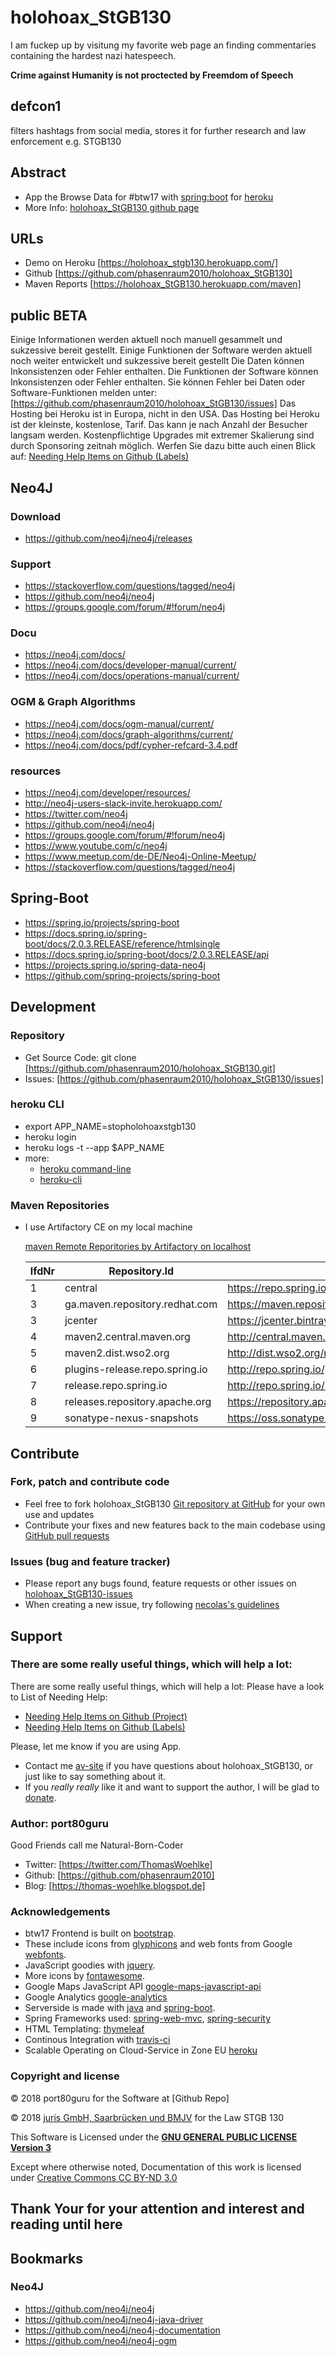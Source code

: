 # holohoax_StGB130

I am fuckep up by visitung my favorite web page an finding commentaries containing the hardest nazi hatespeech.

**Crime against Humanity is not proctected by Freemdom of Speech**

## defcon1

filters hashtags from social media, stores it for further research and law enforcement e.g. STGB130

## Abstract
+ App the Browse Data for #btw17 with [spring:boot] for [heroku]
+ More Info: [holohoax_StGB130 github page]

## URLs
+ Demo on Heroku [https://holohoax_stgb130.herokuapp.com/]
+ Github [https://github.com/phasenraum2010/holohoax_StGB130]
+ Maven Reports [https://holohoax_StGB130.herokuapp.com/maven]

## public BETA

Einige Informationen werden aktuell noch manuell gesammelt und sukzessive bereit gestellt.
Einige Funktionen der Software werden aktuell noch weiter entwickelt und sukzessive bereit gestellt
Die Daten können Inkonsistenzen oder Fehler enthalten.
Die Funktionen der Software können Inkonsistenzen oder Fehler enthalten.
Sie können Fehler bei Daten oder Software-Funktionen melden unter: 
[https://github.com/phasenraum2010/holohoax_StGB130/issues]
Das Hosting bei Heroku ist in Europa, nicht in den USA.
Das Hosting bei Heroku ist der kleinste, kostenlose, Tarif. 
Das kann je nach Anzahl der Besucher langsam werden. 
Kostenpflichtige Upgrades mit extremer Skalierung sind durch Sponsoring zeitnah möglich.
Werfen Sie dazu bitte auch einen Blick auf: [Needing Help Items on Github (Labels)]


## Neo4J

### Download
* https://github.com/neo4j/neo4j/releases

### Support
* https://stackoverflow.com/questions/tagged/neo4j
* https://github.com/neo4j/neo4j
* https://groups.google.com/forum/#!forum/neo4j

### Docu
* https://neo4j.com/docs/
* https://neo4j.com/docs/developer-manual/current/
* https://neo4j.com/docs/operations-manual/current/

### OGM & Graph Algorithms
* https://neo4j.com/docs/ogm-manual/current/
* https://neo4j.com/docs/graph-algorithms/current/
* https://neo4j.com/docs/pdf/cypher-refcard-3.4.pdf

### resources
* https://neo4j.com/developer/resources/
* http://neo4j-users-slack-invite.herokuapp.com/
* https://twitter.com/neo4j
* https://github.com/neo4j/neo4j
* https://groups.google.com/forum/#!forum/neo4j
* https://www.youtube.com/c/neo4j
* https://www.meetup.com/de-DE/Neo4j-Online-Meetup/
* https://stackoverflow.com/questions/tagged/neo4j

## Spring-Boot
* https://spring.io/projects/spring-boot
* https://docs.spring.io/spring-boot/docs/2.0.3.RELEASE/reference/htmlsingle
* https://docs.spring.io/spring-boot/docs/2.0.3.RELEASE/api
* https://projects.spring.io/spring-data-neo4j
* https://github.com/spring-projects/spring-boot

## Development 

### Repository
- Get Source Code: git clone [https://github.com/phasenraum2010/holohoax_StGB130.git]
- Issues: [https://github.com/phasenraum2010/holohoax_StGB130/issues]

### heroku CLI
- export APP_NAME=stopholohoaxstgb130
- heroku login
- heroku logs -t --app $APP_NAME
- more: 
  - [heroku command-line]
  - [heroku-cli]
  
### Maven Repositories
* I use Artifactory CE on my local machine 


  [maven Remote Reporitories by Artifactory on localhost]
  
  lfdNr  | Repository.Id      | Repository.Url
  -------|--------------------|-------------------
  1 | central | https://repo.spring.io/libs-release-local
  3 | ga.maven.repository.redhat.com | https://maven.repository.redhat.com/ga/
  3 | jcenter | https://jcenter.bintray.com/
  4 | maven2.central.maven.org | http://central.maven.org/maven2/
  5 | maven2.dist.wso2.org |  http://dist.wso2.org/maven2/
  6 | plugins-release.repo.spring.io |  http://repo.spring.io/plugins-release/
  7 | release.repo.spring.io |  http://repo.spring.io/release/
  8 | releases.repository.apache.org |  https://repository.apache.org/content/repositories/releases/
  9 | sonatype-nexus-snapshots |  https://oss.sonatype.org/content/repositories/snapshots/

## Contribute

### Fork, patch and contribute code
* Feel free to fork holohoax_StGB130 [Git repository at GitHub] for your own use and updates
* Contribute your fixes and new features back to the main codebase using [GitHub pull requests]

### Issues (bug and feature tracker)
* Please report any bugs found, feature requests or other issues on [holohoax_StGB130-issues]
* When creating a new issue, try following [necolas's guidelines]

## Support

### There are some really useful things, which will help a lot:

There are some really useful things, which will help a lot:
Please have a look to List of Needing Help:
* [Needing Help Items on Github (Project)]
* [Needing Help Items on Github (Labels)]

Please, let me know if you are using App.

* Contact me [av-site] if you have questions about holohoax_StGB130, or just like to say something about it.
* If you _really really_ like it and want to support the author, I will be glad to [donate].

### Author: port80guru
Good Friends call me Natural-Born-Coder
+ Twitter: [https://twitter.com/ThomasWoehlke]
+ Github: [https://github.com/phasenraum2010]
+ Blog: [https://thomas-woehlke.blogspot.de]

### Acknowledgements
+ btw17 Frontend is built on [bootstrap].
+ These include icons from [glyphicons] and web fonts from Google [webfonts].
+ JavaScript goodies with [jquery].
+ More icons by [fontawesome].
+ Google Maps JavaScript API [google-maps-javascript-api]
+ Google Analytics [google-analytics]
+ Serverside is made with [java] and [spring-boot].
+ Spring Frameworks used: [spring-web-mvc], [spring-security]
+ HTML Templating: [thymeleaf]
+ Continous Integration with [travis-ci]
+ Scalable Operating on Cloud-Service in Zone EU [heroku]

### Copyright and license

&copy; 2018 port80guru for the Software at [Github Repo]

&copy; 2018 [juris GmbH, Saarbrücken und BMJV] for the Law STGB 130

This Software is Licensed under the **[GNU GENERAL PUBLIC LICENSE Version 3]**

Except where otherwise noted, Documentation of this work is licensed under [Creative Commons CC BY-ND 3.0]

## Thank Your for your attention and interest and reading until here

[Github Repository]:https://github.com/phasenraum2010/holohoax_StGB130 (Github Repository)
[juris GmbH, Saarbrücken und BMJV]:https://www.gesetze-im-internet.de/stgb/__130.html] (for the Law STGB 130)
[GNU GENERAL PUBLIC LICENSE Version 3]:https://www.gnu.org/licenses/gpl-3.0.de.html (https://www.gnu.org/licenses/gpl-3.0.de.html)
[Creative Commons CC BY-ND 3.0]:http://creativecommons.org/licenses/by-nd/3.0/ (http://creativecommons.org/licenses/by-nd/3.0/)
[java]:http://www.oracle.com/technetwork/java/javase/downloads/index.html (Java JDK)
[fontawesome]:http://fontawesome.io/icons/ (fontawesome)
[heroku]:https://heroku.com/ (heroku)
[travis-ci]: https://travis-ci.org/ (Continious Integration by Travis-CI from Berlin)
[spring-web-mvc]: http://projects.spring.io/spring-framework/ (Java for Web, Cloud and Enterprise)
[spring-boot]: https://projects.spring.io/spring-boot/ (Java for Web, Cloud and Enterprise)
[spring-security]: http://projects.spring.io/spring-security/ (Java for Web, Cloud and Enterprise)
[thymeleaf]: http://www.thymeleaf.org/doc/tutorials/2.1/thymeleafspring.html (thymeleaf)
[bootstrap]: https://getbootstrap.com/docs/3.3/ (bootstrap)
[glyphicons]: http://glyphicons.com/ (glyphicons)
[webfonts]: http://www.google.com/webfonts/ (webfonts)
[jquery]: http://jquery.org (jquery)
[google-analytics]:https://analytics.google.com/analytics/web/ (Google Analytics)
[google-maps-javascript-api]:https://developers.google.com/maps/documentation/javascript/ (Google Maps)
[https://twitter.com/ThomasWoehlke]:https://twitter.com/port80guru (Twitter port80guru)
[https://github.com/phasenraum2010]:https://github.com/phasenraum2010 (Github: phasenraum2010)
[https://thomas-woehlke.blogspot.de]:https://port80gru.blogspot.de (Blog port80guru)
[av-site]: https://twitter.com/port80guru  (Twitter port80guru)
[donate]: https://www.paypal.me/ThomasWoehlke (donate via paypal)
[maven Remote Reporitories by Artifactory on localhost]:http://localhost:8081/artifactory/webapp/#/admin/repositories/remote (maven Remote Reporitories by Artifactory on localhost)
[https://github.com/phasenraum2010/holohoax_StGB130.git]:https://github.com/phasenraum2010/holohoax_StGB130.git (git clone url)
[https://github.com/phasenraum2010/holohoax_StGB130/issues]:https://github.com/phasenraum2010/holohoax_StGB130/issues (Issues at github)
[holohoax_StGB130-issues]: https://github.com/phasenraum2010/holohoax_StGB130/issues
[necolas's guidelines]: http://github.com/necolas/issue-guidelines/#readme
[Git repository at GitHub]:https://github.com/phasenraum2010/holohoax_StGB130.git
[GitHub pull requests]: http://help.github.com/articles/using-pull-requests
[Needing Help Items on Github (Project)]:https://github.com/phasenraum2010/holohoax_StGB130/projects/1
[Needing Help Items on Github (Labels)]::https://github.com/phasenraum2010/holohoax_StGB130/labels/help%20wanted
[heroku command-line]:[https://devcenter.heroku.com/categories/command-line]
[heroku-cli]:https://devcenter.heroku.com/articles/heroku-cli
[spring:boot]:https://projects.spring.io/spring-boot/ 
[heroku]:https://heroku.com
[holohoax_StGB130 github page]:https://phasenraum2010.github.io/holohoax_StGB130/


## Bookmarks

### Neo4J

* https://github.com/neo4j/neo4j
* https://github.com/neo4j/neo4j-java-driver
* https://github.com/neo4j/neo4j-documentation
* https://github.com/neo4j/neo4j-ogm